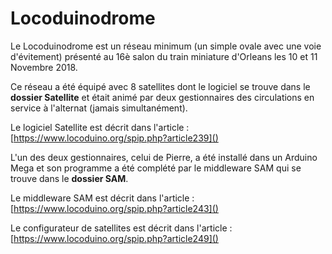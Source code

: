 # Locoduinodrome

Le Locoduinodrome est un réseau minimum (un simple ovale avec une voie d'évitement) présenté au 16è salon du train miniature d'Orleans les 10 et 11 Novembre 2018.

Ce réseau a été équipé avec 8 satellites dont le logiciel se trouve dans le **dossier Satellite** et était animé par deux gestionnaires des circulations en service à l'alternat (jamais simultanément).

Le logiciel Satellite est décrit dans l'article :
[https://www.locoduino.org/spip.php?article239]()

L'un des deux gestionnaires, celui de Pierre, a été installé dans un Arduino Mega et son programme a été complété par le middleware SAM qui se trouve dans le **dossier SAM**.

Le middleware SAM est décrit dans l'article :
[https://www.locoduino.org/spip.php?article243]()

Le configurateur de satellites est décrit dans l'article :
[https://www.locoduino.org/spip.php?article249]()